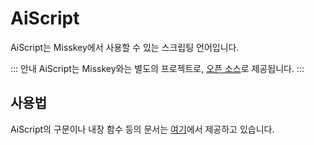 # AiScript

AiScript는 Misskey에서 사용할 수 있는 스크립팅 언어입니다.

::: 안내
AiScript는 Misskey와는 별도의 프로젝트로, [오픈 소스](https://github.com/syuilo/aiscript)로 제공됩니다.
:::

## 사용법

AiScript의 구문이나 내장 함수 등의 문서는 [여기](https://github.com/syuilo/aiscript/tree/master/docs)에서 제공하고 있습니다.
